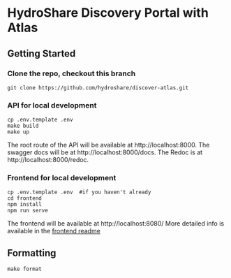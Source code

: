 # HydroShare Discovery Portal with Atlas

## Getting Started

### Clone the repo, checkout this branch
```console
git clone https://github.com/hydroshare/discover-atlas.git
```

### API for local development
```console
cp .env.template .env
make build
make up
```
The root route of the API will be available at http://localhost:8000. 
The swagger docs will be at http://localhost:8000/docs. 
The Redoc is at http://localhost:8000/redoc. 

### Frontend for local development
```console
cp .env.template .env  #if you haven't already
cd frontend
npm install
npm run serve
```
The frontend will be available at http://localhost:8080/
More detailed info is available in the [frontend readme](frontend/README.md)

## Formatting
```console
make format
```
